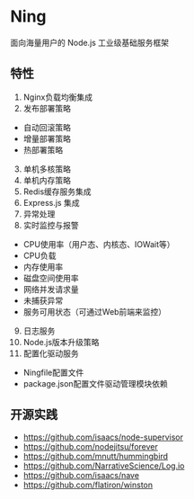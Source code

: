 Ning
====

面向海量用户的 Node.js 工业级基础服务框架

## 特性
1. Nginx负载均衡集成
2. 发布部署策略
  * 自动回滚策略
  * 增量部署策略
  * 热部署策略
3. 单机多核策略
4. 单机内存策略
5. Redis缓存服务集成
6. Express.js 集成
7. 异常处理
8. 实时监控与报警
  * CPU使用率（用户态、内核态、IOWait等）
  * CPU负载
  * 内存使用率
  * 磁盘空间使用率
  * 网络并发请求量
  * 未捕获异常
  * 服务可用状态（可通过Web前端来监控）
9. 日志服务
10. Node.js版本升级策略
11. 配置化驱动服务
  * Ningfile配置文件
  * package.json配置文件驱动管理模块依赖

## 开源实践
 * https://github.com/isaacs/node-supervisor
 * https://github.com/nodejitsu/forever
 * https://github.com/mnutt/hummingbird
 * https://github.com/NarrativeScience/Log.io
 * https://github.com/isaacs/nave
 * https://github.com/flatiron/winston



